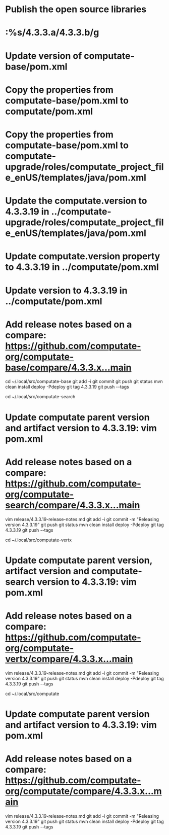 # Publish the open source libraries

# :%s/4.3.3.a/4.3.3.b/g

# Update version of computate-base/pom.xml
# Copy the properties from computate-base/pom.xml to computate/pom.xml
# Copy the properties from computate-base/pom.xml to computate-upgrade/roles/computate_project_file_enUS/templates/java/pom.xml
# Update the computate.version to 4.3.3.19 in ../computate-upgrade/roles/computate_project_file_enUS/templates/java/pom.xml
# Update computate.version property to 4.3.3.19 in ../computate/pom.xml
# Update version to 4.3.3.19 in ../computate/pom.xml
# Add release notes based on a compare: https://github.com/computate-org/computate-base/compare/4.3.3.x...main

cd ~/.local/src/computate-base
git add -i
git commit
git push
git status
mvn clean install deploy -Pdeploy
git tag 4.3.3.19
git push --tags

cd ~/.local/src/computate-search
# Update computate parent version and artifact version to 4.3.3.19: vim pom.xml
# Add release notes based on a compare: https://github.com/computate-org/computate-search/compare/4.3.3.x...main
vim release/4.3.3.19-release-notes.md
git add -i
git commit -m "Releasing version 4.3.3.19"
git push
git status
mvn clean install deploy -Pdeploy
git tag 4.3.3.19
git push --tags

cd ~/.local/src/computate-vertx
# Update computate parent version, artifact version and computate-search version to 4.3.3.19: vim pom.xml
# Add release notes based on a compare: https://github.com/computate-org/computate-vertx/compare/4.3.3.x...main
vim release/4.3.3.19-release-notes.md
git add -i
git commit -m "Releasing version 4.3.3.19"
git push
git status
mvn clean install deploy -Pdeploy
git tag 4.3.3.19
git push --tags

cd ~/.local/src/computate
# Update computate parent version and artifact version to 4.3.3.19: vim pom.xml
# Add release notes based on a compare: https://github.com/computate-org/computate/compare/4.3.3.x...main
vim release/4.3.3.19-release-notes.md
git add -i
git commit -m "Releasing version 4.3.3.19"
git push
git status
mvn clean install deploy -Pdeploy
git tag 4.3.3.19
git push --tags

